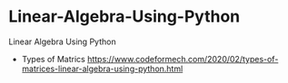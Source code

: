 # Linear-Algebra-Using-Python
Linear Algebra Using Python
- Types of Matrics
https://www.codeformech.com/2020/02/types-of-matrices-linear-algebra-using-python.html
